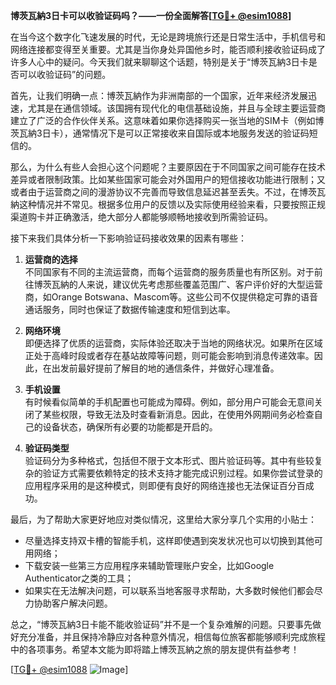 **博茨瓦納3日卡可以收验证码吗？——一份全面解答[[TG💪+ @esim1088](https://t.me/s/esim1088)]**

在当今这个数字化飞速发展的时代，无论是跨境旅行还是日常生活中，手机信号和网络连接都变得至关重要。尤其是当你身处异国他乡时，能否顺利接收验证码成了许多人心中的疑问。今天我们就来聊聊这个话题，特别是关于“博茨瓦納3日卡是否可以收验证码”的问题。

首先，让我们明确一点：博茨瓦納作为非洲南部的一个国家，近年来经济发展迅速，尤其是在通信领域。该国拥有现代化的电信基础设施，并且与全球主要运营商建立了广泛的合作伙伴关系。这意味着如果你选择购买一张当地的SIM卡（例如博茨瓦納3日卡），通常情况下是可以正常接收来自国际或本地服务发送的验证码短信的。

那么，为什么有些人会担心这个问题呢？主要原因在于不同国家之间可能存在技术差异或者限制政策。比如某些国家可能会对外国用户的短信接收功能进行限制；又或者由于运营商之间的漫游协议不完善而导致信息延迟甚至丢失。不过，在博茨瓦納这种情况并不常见。根据多位用户的反馈以及实际使用经验来看，只要按照正规渠道购卡并正确激活，绝大部分人都能够顺畅地接收到所需验证码。

接下来我们具体分析一下影响验证码接收效果的因素有哪些：

1. **运营商的选择**  
   不同国家有不同的主流运营商，而每个运营商的服务质量也有所区别。对于前往博茨瓦納的人来说，建议优先考虑那些覆盖范围广、客户评价好的大型运营商，如Orange Botswana、Mascom等。这些公司不仅提供稳定可靠的语音通话服务，同时也保证了数据传输速度和短信到达率。

2. **网络环境**  
   即便选择了优质的运营商，实际体验还取决于当地的网络状况。如果所在区域正处于高峰时段或者存在基站故障等问题，则可能会影响到消息传递效率。因此，在出发前最好提前了解目的地的通信条件，并做好心理准备。

3. **手机设置**  
   有时候看似简单的手机配置也可能成为障碍。例如，部分用户可能会无意间关闭了某些权限，导致无法及时查看新消息。因此，在使用外网期间务必检查自己的设备状态，确保所有必要的功能都是开启的。

4. **验证码类型**  
   验证码分为多种格式，包括但不限于文本形式、图片验证码等。其中有些较复杂的验证方式需要依赖特定的技术支持才能完成识别过程。如果你尝试登录的应用程序采用的是这种模式，则即便有良好的网络连接也无法保证百分百成功。

最后，为了帮助大家更好地应对类似情况，这里给大家分享几个实用的小贴士：
- 尽量选择支持双卡槽的智能手机，这样即使遇到突发状况也可以切换到其他可用网络；
- 下载安装一些第三方应用程序来辅助管理账户安全，比如Google Authenticator之类的工具；
- 如果实在无法解决问题，可以联系当地客服寻求帮助，大多数时候他们都会尽力协助客户解决问题。

总之，“博茨瓦納3日卡能不能收验证码”并不是一个复杂难解的问题。只要事先做好充分准备，并且保持冷静应对各种意外情况，相信每位旅客都能够顺利完成旅程中的各项事务。希望本文能为即将踏上博茨瓦納之旅的朋友提供有益参考！

[[TG💪+ @esim1088](https://t.me/s/esim1088) ![Image](https://i.postimg.cc/4NQfJmqS/Snipaste-2025-05-13-00-14-12.png)]